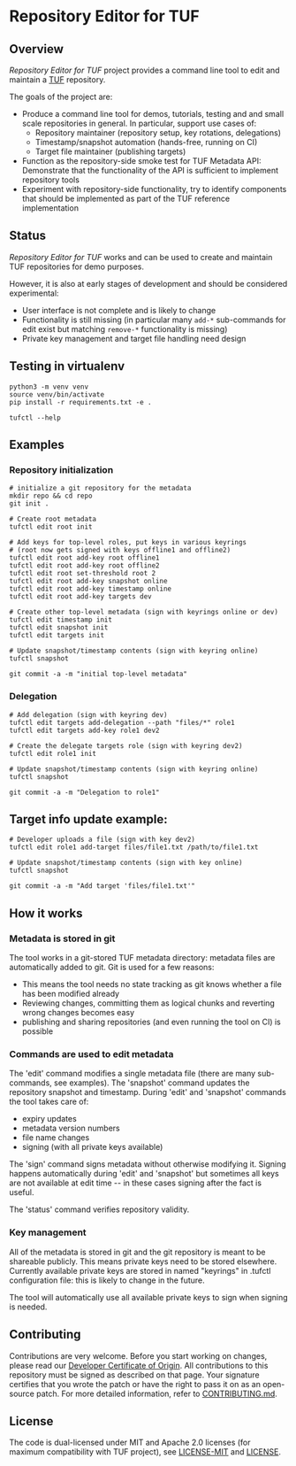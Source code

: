 
# Repository Editor for TUF

## Overview

_Repository Editor for TUF_ project provides a command line tool to edit and
maintain a [TUF](https://theupdateframework.io/) repository.

The goals of the project are:
 * Produce a command line tool for demos, tutorials, testing and and small
   scale repositories in general. In particular, support use cases of:
   * Repository maintainer (repository setup, key rotations, delegations)
   * Timestamp/snapshot automation (hands-free, running on CI)
   * Target file maintainer (publishing targets)
 * Function as the repository-side smoke test for TUF Metadata API: Demonstrate
   that the functionality of the API is sufficient to implement repository
   tools
 * Experiment with repository-side functionality, try to identify components
   that should be implemented as part of the TUF reference implementation

## Status

_Repository Editor for TUF_ works and can be used to create and maintain TUF
repositories for demo purposes.

However, it is also at early stages of development and should be considered
experimental:
 * User interface is not complete and is likely to change
 * Functionality is still missing (in particular many `add-*` sub-commands
   for edit exist but matching `remove-*` functionality is missing)
 * Private key management and target file handling need design


## Testing in virtualenv

    python3 -m venv venv
    source venv/bin/activate
    pip install -r requirements.txt -e .

    tufctl --help

## Examples

### Repository initialization

    # initialize a git repository for the metadata
    mkdir repo && cd repo
    git init .

    # Create root metadata
    tufctl edit root init

    # Add keys for top-level roles, put keys in various keyrings
    # (root now gets signed with keys offline1 and offline2)
    tufctl edit root add-key root offline1
    tufctl edit root add-key root offline2
    tufctl edit root set-threshold root 2
    tufctl edit root add-key snapshot online
    tufctl edit root add-key timestamp online
    tufctl edit root add-key targets dev

    # Create other top-level metadata (sign with keyrings online or dev)
    tufctl edit timestamp init
    tufctl edit snapshot init
    tufctl edit targets init

    # Update snapshot/timestamp contents (sign with keyring online)
    tufctl snapshot

    git commit -a -m "initial top-level metadata"


### Delegation

    # Add delegation (sign with keyring dev)
    tufctl edit targets add-delegation --path "files/*" role1
    tufctl edit targets add-key role1 dev2

    # Create the delegate targets role (sign with keyring dev2)
    tufctl edit role1 init

    # Update snapshot/timestamp contents (sign with keyring online)
    tufctl snapshot

    git commit -a -m "Delegation to role1"

## Target info update example:

    # Developer uploads a file (sign with key dev2)
    tufctl edit role1 add-target files/file1.txt /path/to/file1.txt

    # Update snapshot/timestamp contents (sign with key online)
    tufctl snapshot

    git commit -a -m "Add target 'files/file1.txt'"


## How it works

### Metadata is stored in git

The tool works in a git-stored TUF metadata directory: metadata files are
automatically added to git. Git is used for a few reasons:
 * This means the tool needs no state tracking as git knows whether a file
   has been modified already
 * Reviewing changes, committing them as logical chunks and reverting wrong
   changes becomes easy
 * publishing and sharing repositories (and even running the tool on CI)
   is possible

### Commands are used to edit metadata

The 'edit' command modifies a single metadata file (there are many
sub-commands, see examples). The 'snapshot' command updates the repository
snapshot and timestamp. During 'edit' and 'snapshot' commands the tool takes
care of:
 * expiry updates
 * metadata version numbers
 * file name changes
 * signing (with all private keys available)

The 'sign' command signs metadata without otherwise modifying it.
Signing happens automatically during 'edit' and 'snapshot' but sometimes
all keys are not available at edit time -- in these cases signing after the
fact is useful.

The 'status' command verifies repository validity.

### Key management

All of the metadata is stored in git and the git repository is meant to be
shareable publicly. This means private keys need to be stored elsewhere.
Currently available private keys are stored in named "keyrings" in .tufctl
configuration file: this is likely to change in the future.

The tool will automatically use all available private keys to sign when signing
is needed.

## Contributing

Contributions are very welcome. Before you start working on changes, please read our 
[Developer Certificate of Origin](https://cla.vmware.com/dco). All contributions to this repository must be
signed as described on that page. Your signature certifies that you wrote the patch or have the right to pass it on
as an open-source patch. For more detailed information, refer to [CONTRIBUTING.md](CONTRIBUTING.md).

## License

The code is dual-licensed under MIT and Apache 2.0 licenses (for maximum compatibility with TUF project), see [LICENSE-MIT](LICENSE-MIT) and [LICENSE](LICENSE).
